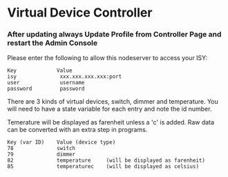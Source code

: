 
# Virtual Device Controller

### After updating always Update Profile from Controller Page and restart the Admin Console

Please enter the following to allow this nodeserver to access your ISY:

    Key             Value
    isy              xxx.xxx.xxx.xxx:port
    user             username
    password         password
    
    
There are 3 kinds of virtual devices, switch, dimmer and temperature. You will need to have a state variable for each entry and note the id number.

Temerature will be displayed as farenheit unless a 'c' is added. Raw data can be converted with an extra step in programs.

    Key (var ID)    Value (device type)
    78              switch
    79              dimmer
    82              temperature     (will be displayed as farenheit)
    85              temperaturec    (will be displayed as celsius)
    
    
    
